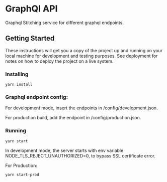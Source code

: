 # GraphQl API

Graphql Stitching service for different graphql endpoints. 

## Getting Started

These instructions will get you a copy of the project up and running on your local machine for 
development and testing purposes. See deployment for notes on how to deploy the project on a live system.


### Installing

```
yarn install 
```

### Graphql endpoint config:

For development mode, insert the endpoints in /config/development.json.

For production build, add the endpoint in /config/production.json.

### Running

```
yarn start 
```
In development mode, the server starts with env variable NODE_TLS_REJECT_UNAUTHORIZED=0, to bypass SSL certificate error.

For Production:
```
yarn start-prod
``` 

